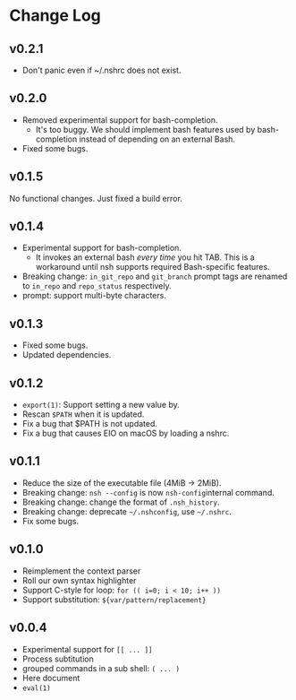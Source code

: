 # Change Log

## v0.2.1
-  Don't panic even if ~/.nshrc does not exist.

## v0.2.0
- Removed experimental support for bash-completion.
  - It's too buggy. We should implement bash features used by bash-completion
    instead of depending on an external Bash.
- Fixed some bugs.

## v0.1.5
No functional changes. Just fixed a build error.

## v0.1.4
- Experimental support for bash-completion.
  - It invokes an external bash *every time* you hit TAB. This is a workaround
    until nsh supports required Bash-specific features.
- Breaking change: `in_git_repo` and `git_branch` prompt tags are renamed to
  `in_repo` and `repo_status` respectively.
- prompt: support multi-byte characters.

## v0.1.3
- Fixed some bugs.
- Updated dependencies.

## v0.1.2
- `export(1)`: Support setting a new value by.
- Rescan `$PATH` when it is updated.
- Fix a bug that $PATH is not updated.
- Fix a bug that causes EIO on macOS by loading a nshrc.

## v0.1.1
- Reduce the size of the executable file (4MiB -> 2MiB).
- Breaking change: `nsh --config` is now `nsh-config`internal command.
- Breaking change: change the format of `.nsh_history`.
- Breaking change: deprecate `~/.nshconfig`, use `~/.nshrc`.
- Fix some bugs.

## v0.1.0
- Reimplement the context parser
- Roll our own syntax highlighter
- Support C-style for loop: `for (( i=0; i < 10; i++ ))`
- Support substitution: `${var/pattern/replacement}`

## v0.0.4
- Experimental support for `[[ ... ]]`
- Process subtitution
- grouped commands in a sub shell: `( ... )`
- Here document
- `eval(1)`
